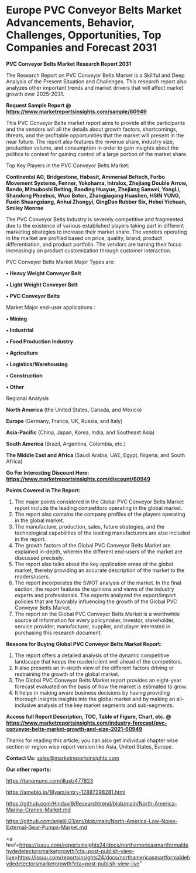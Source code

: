 # Europe PVC Conveyor Belts Market Advancements, Behavior, Challenges, Opportunities, Top Companies and Forecast 2031

<strong>PVC Conveyor Belts Market Research Report 2031</strong>

The Research Report on PVC Conveyor Belts Market is a Skillful and Deep Analysis of the Present Situation and Challenges. This research report also analyzes other important trends and market drivers that will affect market growth over 2025-2031.

<strong>Request Sample Report @ <a href=https://www.marketreportsinsights.com/sample/60949>https://www.marketreportsinsights.com/sample/60949</a></strong>

This PVC Conveyor Belts market report aims to provide all the participants and the vendors will all the details about growth factors, shortcomings, threats, and the profitable opportunities that the market will present in the near future. The report also features the revenue share, industry size, production volume, and consumption in order to gain insights about the politics to contest for gaining control of a large portion of the market share.

Top Key Players in the PVC Conveyor Belts Market:

<strong>Continental AG, Bridgestone, Habasit, Ammeraal Beltech, Forbo Movement Systems, Fenner, Yokohama, Intralox, Zhejiang Double Arrow, Bando, Mitsuboshi Belting, Baoding Huayue, Zhejiang Sanwei, YongLi, Shandong Phoebus, Wuxi Boton, Zhangjiagang Huashen, HSIN YUNG, Fuxin Shuangxiang, Anhui Zhongyi, QingDao Rubber Six, Hebei Yichuan, Smiley Monroe</strong>

The PVC Conveyor Belts Industry is severely competitive and fragmented due to the existence of various established players taking part in different marketing strategies to increase their market share. The vendors operating in the market are profiled based on price, quality, brand, product differentiation, and product portfolio. The vendors are turning their focus increasingly on product customization through customer interaction.

PVC Conveyor Belts Market Major Types are:

<strong>• Heavy Weight Conveyer Belt

• Light Weight Conveyer Belt

• PVC Conveyor Belts</strong>

Market Major end-user applications :

<strong>• Mining

• Industrial

• Food Production Industry

• Agriculture

• Logistics/Warehousing

• Construction

• Other</strong>

Regional Analysis

</u><strong><b>North America</b></strong> (the United States, Canada, and Mexico)

<strong><b>Europe </b></strong>(Germany, France, UK, Russia, and Italy)

<strong><b>Asia-Pacific</b></strong> (China, Japan, Korea, India, and Southeast Asia)

<strong><b>South America</b></strong> (Brazil, Argentina, Colombia, etc.)

<strong><b>The Middle East and Africa</b></strong> (Saudi Arabia, UAE, Egypt, Nigeria, and South Africa)

<strong>Go For Interesting Discount Here: <a href=https://www.marketreportsinsights.com/discount/60949>https://www.marketreportsinsights.com/discount/60949</a></strong>

<strong>Points Covered in The Report:</strong>
<ol>
  <li>The major points considered in the Global PVC Conveyor Belts Market report include the leading competitors operating in the global market.</li>
  <li>The report also contains the company profiles of the players operating in the global market.</li>
  <li>The manufacture, production, sales, future strategies, and the technological capabilities of the leading manufacturers are also included in the report.</li>
  <li>The growth factors of the Global PVC Conveyor Belts Market are explained in-depth, wherein the different end-users of the market are discussed precisely.</li>
  <li>The report also talks about the key application areas of the global market, thereby providing an accurate description of the market to the readers/users.</li>
  <li>The report incorporates the SWOT analysis of the market. In the final section, the report features the opinions and views of the industry experts and professionals. The experts analyzed the export/import policies that are favorably influencing the growth of the Global PVC Conveyor Belts Market.</li>
  <li>The report on the Global PVC Conveyor Belts Market is a worthwhile source of information for every policymaker, investor, stakeholder, service provider, manufacturer, supplier, and player interested in purchasing this research document.</li>
</ol>
<strong>Reasons for Buying Global PVC Conveyor Belts Market Report:</strong>

<ol>
  <li>The report offers a detailed analysis of the dynamic competitive landscape that keeps the reader/client well ahead of the competitors.</li>
  <li>It also presents an in-depth view of the different factors driving or restraining the growth of the global market.</li>
  <li>The Global PVC Conveyor Belts Market report provides an eight-year forecast evaluated on the basis of how the market is estimated to grow.</li>
  <li>It helps in making aware business decisions by having providing thorough insights insights into the global market and by making an all-inclusive analysis of the key market segments and sub-segments.</li>
</ol>
<strong>Access full Report Description, TOC, Table of Figure, Chart, etc. @ <a href=https://www.marketreportsinsights.com/industry-forecast/pvc-conveyor-belts-market-growth-and-size-2021-60949>https://www.marketreportsinsights.com/industry-forecast/pvc-conveyor-belts-market-growth-and-size-2021-60949</a></strong>


Thanks for reading this article; you can also get individual chapter wise section or region wise report version like Asia, United States, Europe.

<strong>Contact Us:</strong>
sales@marketreportsinsights.com

<strong>Our other reports:</strong>

<a href=https://tanomuno.com/illust/477823>https://tanomuno.com/illust/477823</a>

<a href=https://ameblo.jp/18yam/entry-12887298281.html>https://ameblo.jp/18yam/entry-12887298281.html</a>

<a href=https://github.com/Hindavi9/Researchtrend/blob/main/North-America-Marina-Cranes-Market.md>https://github.com/Hindavi9/Researchtrend/blob/main/North-America-Marina-Cranes-Market.md</a>

<a href=https://github.com/anjaliiii21/ani/blob/main/North-America-Low-Noise-External-Gear-Pumps-Market.md>https://github.com/anjaliiii21/ani/blob/main/North-America-Low-Noise-External-Gear-Pumps-Market.md</a>

<a href=https://issuu.com/reportsinsights24/docs/northamericasmartformaldehydedetectorsmarketgrowth?cta=post-publish-view-live>https://issuu.com/reportsinsights24/docs/northamericasmartformaldehydedetectorsmarketgrowth?cta=post-publish-view-live</a>"
